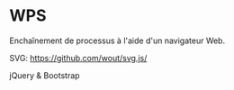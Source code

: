 WPS
===

Enchaînement de processus à l'aide d'un navigateur Web.

SVG:
https://github.com/wout/svg.js/

jQuery & Bootstrap

